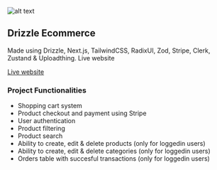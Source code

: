 ![alt text](https://i.imgur.com/mjkHcpy.png)

## Drizzle Ecommerce
Made using Drizzle, Next.js, TailwindCSS, RadixUI, Zod, Stripe, Clerk, Zustand & Uploadthing.
Live website

[Live website](drizzle-ecom-yit7.vercel.app)


### Project Functionalities
- Shopping cart system
- Product checkout and payment using Stripe
- User authentication
- Product filtering
- Product search
- Ability to create, edit & delete products (only for loggedin users)
- Ability to create, edit & delete categories (only for loggedin users)
- Orders table with succesful transactions (only for loggedin users)
